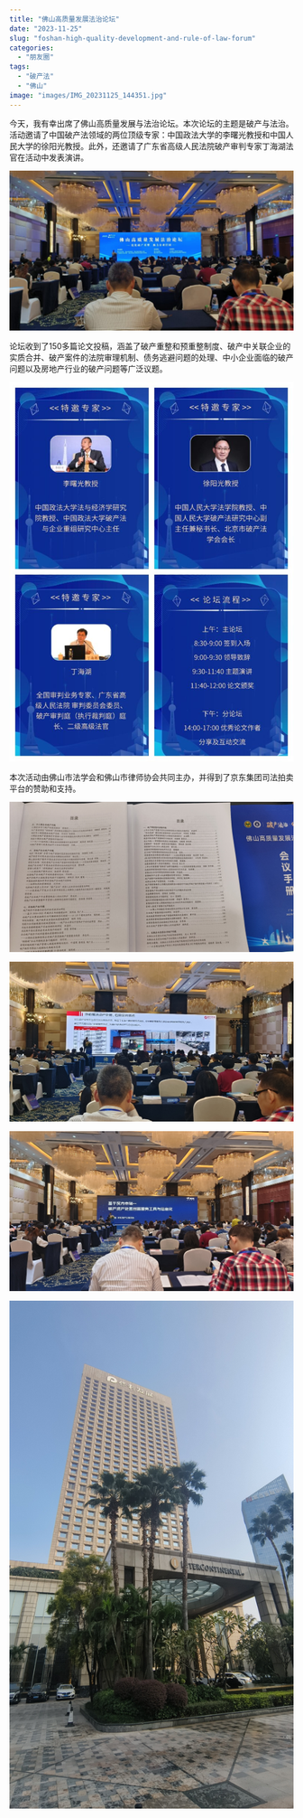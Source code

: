 ```yaml
---
title: "佛山高质量发展法治论坛"
date: "2023-11-25"
slug: "foshan-high-quality-development-and-rule-of-law-forum"
categories: 
  - "朋友圈"
tags: 
  - "破产法"
  - "佛山"
image: "images/IMG_20231125_144351.jpg"
---
```


今天，我有幸出席了佛山高质量发展与法治论坛。本次论坛的主题是破产与法治。活动邀请了中国破产法领域的两位顶级专家：中国政法大学的李曙光教授和中国人民大学的徐阳光教授。此外，还邀请了广东省高级人民法院破产审判专家丁海湖法官在活动中发表演讲。


![](images/IMG_20231125_144351-1024x576.jpg)

论坛收到了150多篇论文投稿，涵盖了破产重整和预重整制度、破产中关联企业的实质合并、破产案件的法院审理机制、债务逃避问题的处理、中小企业面临的破产问题以及房地产行业的破产问题等广泛议题。


![](images/IMG_20231125_143942-768x1024.jpg)

本次活动由佛山市法学会和佛山市律师协会共同主办，并得到了京东集团司法拍卖平台的赞助和支持。


![](images/IMG_20231125_144315.jpg)

![](images/IMG_20231125_144337.jpg)

![](images/IMG_20231125_145824.jpg)

![](images/IMG_20231125_145257.jpg)
